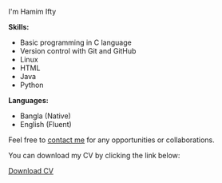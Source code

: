 I'm Hamim Ifty

**Skills:**
- Basic programming in C language
- Version control with Git and GitHub
- Linux
- HTML
- Java
- Python

**Languages:**
- Bangla (Native)
- English (Fluent)

Feel free to [contact me](mailto:hamimhasan.ifty77@gmail.com) for any opportunities or collaborations.

You can download my CV by clicking the link below:

[Download CV]( https://drive.google.com/uc?export=download&id=1zQ-ewVGSdKu8W6cvDTQs832c7sYijOHu )

